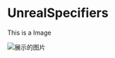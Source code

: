 # UnrealSpecifiers

This is a Image

![展示的图片](https://raw.github.com/fjz13/repositpry/master/UnrealSpecifiers/Images/1.png)